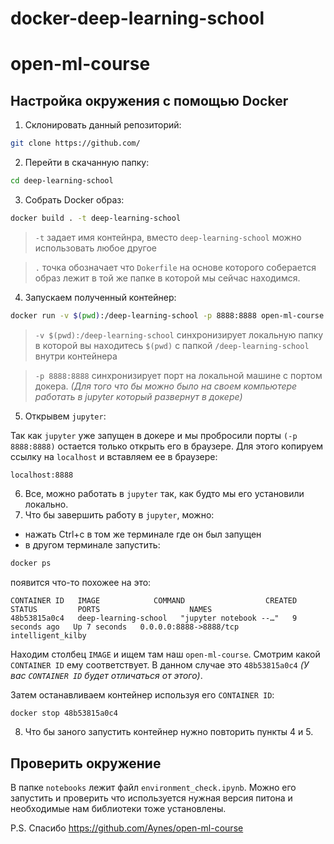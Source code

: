 # docker-deep-learning-school

# open-ml-course

## Настройка окружения с помощью Docker

1. Склонировать данный репозиторий:
```bash
git clone https://github.com/
```
2. Перейти в скачанную папку:
```bash
cd deep-learning-school
```
3. Собрать Docker образ:
``` bash
docker build . -t deep-learning-school
```
> `-t` задает имя контейнра, вместо  `deep-learning-school` можно использовать любое другое

> `.` точка обозначает что `Dokerfile` на основе которого соберается образ лежит в той же папке в которой мы сейчас находимся.
4. Запускаем полученный контейнер:
``` bash
docker run -v $(pwd):/deep-learning-school -p 8888:8888 open-ml-course
```
>`-v $(pwd):/deep-learning-school` синхронизирует локальную папку в которой вы находитесь `$(pwd)` с папкой `/deep-learning-school` внутри контейнера

> `-p 8888:8888` синхронизирует порт на локальной машине с портом докера. *(Для того что бы можно было на своем компьютере работать в jupyter который развернут в докере)*

5. Открывем `jupyter`:

Так как `jupyter` уже запущен в докере и мы пробросили порты `(-p 8888:8888)` остается только открыть его в браузере. Для этого копируем ссылку на `localhost` и вставляем ее в браузере:
```
localhost:8888
```
6. Все, можно работать в `jupyter` так, как будто мы его установили локально.
7. Что бы завершить работу в `jupyter`, можно:
- нажать Сtrl+c в том же терминале где он был запущен
- в другом терминале запустить:
```bash
docker ps
```
появится что-то похожее на это:
```
CONTAINER ID   IMAGE            COMMAND                  CREATED         STATUS         PORTS                    NAMES
48b53815a0c4   deep-learning-school   "jupyter notebook --…"   9 seconds ago   Up 7 seconds   0.0.0.0:8888->8888/tcp   intelligent_kilby
```
Находим столбец `IMAGE` и ищем там наш `open-ml-course`. Смотрим какой `CONTAINER ID` ему соответствует. В данном случае это `48b53815a0c4` *(У вас `CONTAINER ID` будет отличаться от этого)*.

Затем останавливаем контейнер используя его `CONTAINER ID`:
```bash
docker stop 48b53815a0c4
```
8. Что бы заного запустить контейнер нужно повторить пункты 4 и 5.

## Проверить окружение
В папке `notebooks` лежит файл `environment_check.ipynb`. Можно его запустить и проверить что используется нужная версия питона и необходимые нам библиотеки тоже установлены. 

P.S. Спасибо https://github.com/Aynes/open-ml-course
